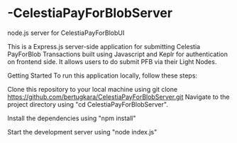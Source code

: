 # -CelestiaPayForBlobServer
node.js server for CelestiaPayForBlobUI

This is a Express.js server-side application for submitting Celestia PayForBlob Transactions built using Javascript and Keplr for authentication on frontend side. It allows users to do submit PFB via their Light Nodes.

Getting Started To run this application locally, follow these steps:

Clone this repository to your local machine using git clone https://github.com/bertugkara/CelestiaPayForBlobServer.git Navigate to the project directory using "cd CelestiaPayForBlobServer".

Install the dependencies using "npm install"

Start the development server using "node index.js"
